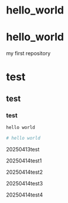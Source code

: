 # hello_world
# hello_world
my first repository

# test
## test
### test

```bash
hello world
```

```bash
# hello world

```

20250413test

20250414test1

20250414test2


20250414test3

20250414test4

